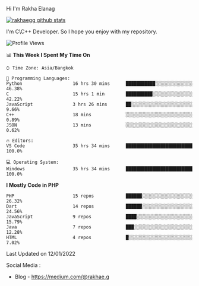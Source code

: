 Hi I'm Rakha Elanag


[![rakhaegg github stats](https://github-readme-stats.vercel.app/api?username=rakhaegg)](https://github.com/rakhaegg/rakhaegg)

I'm C\C++ Developer. So I hope you enjoy with my repository. 



<!--START_SECTION:waka-->
![Profile Views](http://img.shields.io/badge/Profile%20Views-29-blue)

📊 **This Week I Spent My Time On** 

```text
⌚︎ Time Zone: Asia/Bangkok

💬 Programming Languages: 
Python                   16 hrs 30 mins      ███████████░░░░░░░░░░░░░░   46.38% 
C                        15 hrs 1 min        ██████████░░░░░░░░░░░░░░░   42.22% 
JavaScript               3 hrs 26 mins       ██░░░░░░░░░░░░░░░░░░░░░░░   9.66% 
C++                      18 mins             ░░░░░░░░░░░░░░░░░░░░░░░░░   0.89% 
JSON                     13 mins             ░░░░░░░░░░░░░░░░░░░░░░░░░   0.62%

🔥 Editors: 
VS Code                  35 hrs 34 mins      █████████████████████████   100.0%

💻 Operating System: 
Windows                  35 hrs 34 mins      █████████████████████████   100.0%

```

**I Mostly Code in PHP** 

```text
PHP                      15 repos            ██████░░░░░░░░░░░░░░░░░░░   26.32% 
Dart                     14 repos            ██████░░░░░░░░░░░░░░░░░░░   24.56% 
JavaScript               9 repos             ████░░░░░░░░░░░░░░░░░░░░░   15.79% 
Java                     7 repos             ███░░░░░░░░░░░░░░░░░░░░░░   12.28% 
HTML                     4 repos             █░░░░░░░░░░░░░░░░░░░░░░░░   7.02%

```



 Last Updated on 12/01/2022
<!--END_SECTION:waka-->

Social Media : 
- Blog - https://medium.com/@rakhae.g

